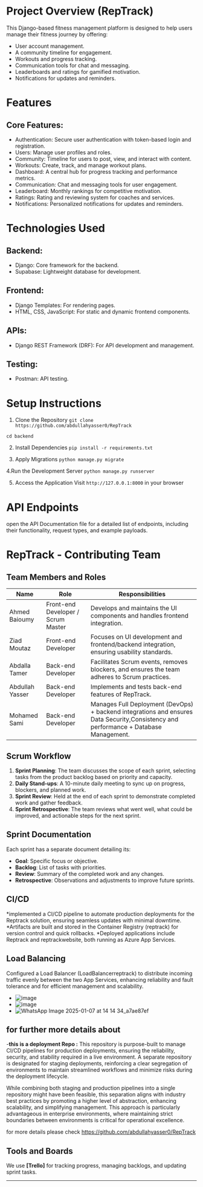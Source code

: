 # Project Overview (RepTrack)
This Django-based fitness management platform is designed to help users manage their fitness journey by offering:
- User account management.
- A community timeline for engagement.
- Workouts and progress tracking.
- Communication tools for chat and messaging.
- Leaderboards and ratings for gamified motivation.
- Notifications for updates and reminders.

# Features
## Core Features:
- Authentication: Secure user authentication with token-based login and registration.
- Users: Manage user profiles and roles.
- Community: Timeline for users to post, view, and interact with content.
- Workouts: Create, track, and manage workout plans.
- Dashboard: A central hub for progress tracking and performance metrics.
- Communication: Chat and messaging tools for user engagement.
- Leaderboard: Monthly rankings for competitive motivation.
- Ratings: Rating and reviewing system for coaches and services.
- Notifications: Personalized notifications for updates and reminders.

# Technologies Used
## Backend:
- Django: Core framework for the backend.
- Supabase: Lightweight database for development.
## Frontend:
- Django Templates: For rendering pages.
- HTML, CSS, JavaScript: For static and dynamic frontend components.
## APIs:
- Django REST Framework (DRF): For API development and management.
## Testing:
- Postman: API testing.

# Setup Instructions
1. Clone the Repository
`git clone https://github.com/abdullahyasser0/RepTrack`

`cd backend`

2. Install Dependencies
`pip install -r requirements.txt`

3. Apply Migrations
`python manage.py migrate`

4.Run the Development Server
`python manage.py runserver`

5. Access the Application
Visit `http://127.0.0.1:8000` in your browser

# API Endpoints
open the API Documentation file for a detailed list of endpoints, including their functionality, request types, and example payloads.

# RepTrack - Contributing Team

## Team Members and Roles
| Name            | Role            | Responsibilities                        |
|-----------------|-----------------|-----------------------------------------|
| Ahmed Baioumy   | Front-end Developer  / Scrum Master| Develops and maintains the UI components and handles frontend integration. |
| Ziad Moutaz     | Front-end Developer | Focuses on UI development and frontend/backend integration, ensuring usability standards. |
| Abdalla Tamer   | Back-end Developer  | Facilitates Scrum events, removes blockers, and ensures the team adheres to Scrum practices. |
| Abdullah Yasser | Back-end Developer  | Implements and tests back-end features of RepTrack. |
| Mohamed Sami    | Back-end Developer  | Manages Full Deployment (DevOps) + backend integrations and ensures Data Security,Consistency and performance + Database Management. |

## Scrum Workflow
1. **Sprint Planning**: The team discusses the scope of each sprint, selecting tasks from the product backlog based on priority and capacity.
2. **Daily Stand-ups**: A 10-minute daily meeting to sync up on progress, blockers, and planned work.
3. **Sprint Review**: Held at the end of each sprint to demonstrate completed work and gather feedback.
4. **Sprint Retrospective**: The team reviews what went well, what could be improved, and actionable steps for the next sprint.

## Sprint Documentation
Each sprint has a separate document detailing its:
- **Goal**: Specific focus or objective.
- **Backlog**: List of tasks with priorities.
- **Review**: Summary of the completed work and any changes.
- **Retrospective**: Observations and adjustments to improve future sprints.


## CI/CD 
*implemented a CI/CD pipeline to automate production deployments for the Reptrack solution, ensuring seamless updates with minimal downtime.
*Artifacts are built and stored in the Container Registry (reptrack) for version control and quick rollbacks.
*Deployed applications include Reptrack and reptrackwebsite, both running as Azure App Services.

## Load Balancing
Configured a Load Balancer (LoadBalancerreptrack) to distribute incoming traffic evenly between the two App Services, enhancing reliability and fault tolerance and for efficient management and scalability.

- ![image](https://github.com/user-attachments/assets/d4841730-eb66-4241-82bd-97d6ecf6efa8)
- ![image](https://github.com/user-attachments/assets/387b313e-2070-46cd-ac71-40f31d336633)
- ![WhatsApp Image 2025-01-07 at 14 14 34_a7ae87ef](https://github.com/user-attachments/assets/5185828b-e615-4e44-8c9a-d72db5d4d578)



## for further more details about 
-**this is a deployment Repo :** This repository is purpose-built to manage CI/CD pipelines for production deployments, ensuring the reliability, security, and stability required in a live environment. A separate repository is designated for staging deployments, reinforcing a clear segregation of environments to maintain streamlined workflows and minimize risks during the deployment lifecycle.

While combining both staging and production pipelines into a single repository might have been feasible, this separation aligns with industry best practices by promoting a higher level of abstraction, enhancing scalability, and simplifying management. This approach is particularly advantageous in enterprise environments, where maintaining strict boundaries between environments is critical for operational excellence.

for more details please check https://github.com/abdullahyasser0/RepTrack



## Tools and Boards
We use **[Trello]** for tracking progress, managing backlogs, and updating sprint tasks.

---
